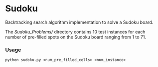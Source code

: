Sudoku
======

Backtracking search algorithm implementation to solve a Sudoku board.

The *Sudoku_Problems/* directory contains 10 test instances for each number of pre-filled spots on the Sudoku board ranging from 1 to 71.

### Usage

```python sudoku.py <num_pre_filled_cells> <num_instance>```


